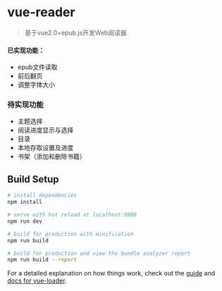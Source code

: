# vue-reader
> 基于vue2.0+epub.js开发Web阅读器

#### 已实现功能：
* epub文件读取
* 前后翻页
* 调整字体大小

### 待实现功能
* 主题选择
* 阅读进度显示与选择
* 目录
* 本地存取设置及进度
* 书架（添加和删除书籍）

## Build Setup

``` bash
# install dependencies
npm install

# serve with hot reload at localhost:8080
npm run dev

# build for production with minification
npm run build

# build for production and view the bundle analyzer report
npm run build --report
```

For a detailed explanation on how things work, check out the [guide](http://vuejs-templates.github.io/webpack/) and [docs for vue-loader](http://vuejs.github.io/vue-loader).
